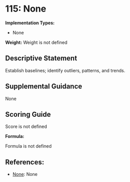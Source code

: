 # 115: None

**Implementation Types:**

- None

**Weight:** Weight is not defined

## Descriptive Statement

Establish baselines; identify outliers, patterns, and trends.

## Supplemental Guidance

None

## Scoring Guide

Score is not defined

**Formula:**

Formula is not defined

## References:

- [None](None): None
